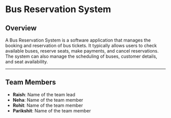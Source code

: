 # Bus Reservation System

## Overview
A Bus Reservation System is a software application that manages the booking and reservation of bus tickets. It typically allows users to check available buses, reserve seats, make payments, and cancel reservations. The system can also manage the scheduling of buses, customer details, and seat availability.

---

## Team Members

- **Raish**: Name of the team lead
- **Neha**: Name of the team member
- **Rohit**: Name of the team member
- **Parikshit**: Name of the team member

